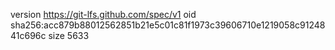 version https://git-lfs.github.com/spec/v1
oid sha256:acc879b88012562851b21e5c01c81f1973c39606710e1219058c9124841c696c
size 5633
